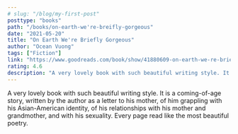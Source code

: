 ```yaml
---
# slug: "/blog/my-first-post"
posttype: "books"
path: "/books/on-earth-we're-breifly-gorgeous"
date: "2021-05-20"
title: "On Earth We're Briefly Gorgeous"
author: "Ocean Vuong"
tags: ["Fiction"]
link: "https://www.goodreads.com/book/show/41880609-on-earth-we-re-briefly-gorgeous"
rating: 4.6
description: "A very lovely book with such beautiful writing style. It is a coming-of-age story, written by the author as a letter to his mother, of him grappling with his Asian-American identity, of his relationships with his mother and grandmother, and with his sexuality. Every page read like the most beautiful poetry."
---
```


A very lovely book with such beautiful writing style. It is a coming-of-age story, written by the author as a letter to his mother, of him grappling with his Asian-American identity, of his relationships with his mother and grandmother, and with his sexuality. Every page read like the most beautiful poetry.